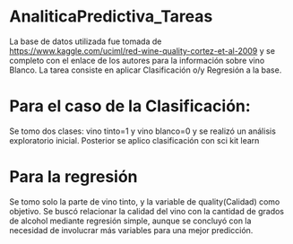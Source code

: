 # AnaliticaPredictiva_Tareas
La base de datos utilizada fue tomada de 
https://www.kaggle.com/uciml/red-wine-quality-cortez-et-al-2009
y se completo con el enlace de los autores para la información sobre vino Blanco.
La tarea consiste en aplicar Clasificación o/y Regresión a la base.
# Para el caso de la Clasificación: 
Se tomo dos clases: vino tinto=1 y vino blanco=0 y se realizó un análisis exploratorio inicial. Posterior se aplico clasificación con sci kit learn

# Para la regresión
Se tomo solo la parte de vino tinto, y la variable de quality(Calidad) como objetivo.
Se buscó relacionar la calidad del vino con la cantidad de grados de alcohol mediante regresión simple, aunque se concluyó con la necesidad de involucrar más variables para una mejor predicción.
